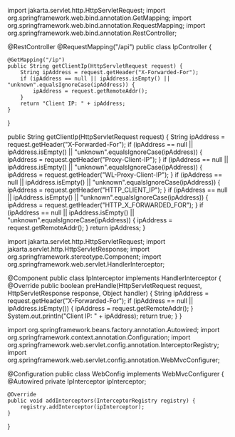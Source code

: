 import jakarta.servlet.http.HttpServletRequest;
import org.springframework.web.bind.annotation.GetMapping;
import org.springframework.web.bind.annotation.RequestMapping;
import org.springframework.web.bind.annotation.RestController;

@RestController
@RequestMapping("/api")
public class IpController {

    @GetMapping("/ip")
    public String getClientIp(HttpServletRequest request) {
        String ipAddress = request.getHeader("X-Forwarded-For");
        if (ipAddress == null || ipAddress.isEmpty() || "unknown".equalsIgnoreCase(ipAddress)) {
            ipAddress = request.getRemoteAddr();
        }
        return "Client IP: " + ipAddress;
    }
}



public String getClientIp(HttpServletRequest request) {
    String ipAddress = request.getHeader("X-Forwarded-For");
    if (ipAddress == null || ipAddress.isEmpty() || "unknown".equalsIgnoreCase(ipAddress)) {
        ipAddress = request.getHeader("Proxy-Client-IP");
    }
    if (ipAddress == null || ipAddress.isEmpty() || "unknown".equalsIgnoreCase(ipAddress)) {
        ipAddress = request.getHeader("WL-Proxy-Client-IP");
    }
    if (ipAddress == null || ipAddress.isEmpty() || "unknown".equalsIgnoreCase(ipAddress)) {
        ipAddress = request.getHeader("HTTP_CLIENT_IP");
    }
    if (ipAddress == null || ipAddress.isEmpty() || "unknown".equalsIgnoreCase(ipAddress)) {
        ipAddress = request.getHeader("HTTP_X_FORWARDED_FOR");
    }
    if (ipAddress == null || ipAddress.isEmpty() || "unknown".equalsIgnoreCase(ipAddress)) {
        ipAddress = request.getRemoteAddr();
    }
    return ipAddress;
}

import jakarta.servlet.http.HttpServletRequest;
import jakarta.servlet.http.HttpServletResponse;
import org.springframework.stereotype.Component;
import org.springframework.web.servlet.HandlerInterceptor;

@Component
public class IpInterceptor implements HandlerInterceptor {
    @Override
    public boolean preHandle(HttpServletRequest request, HttpServletResponse response, Object handler) {
        String ipAddress = request.getHeader("X-Forwarded-For");
        if (ipAddress == null || ipAddress.isEmpty()) {
            ipAddress = request.getRemoteAddr();
        }
        System.out.println("Client IP: " + ipAddress);
        return true;
    }
}


import org.springframework.beans.factory.annotation.Autowired;
import org.springframework.context.annotation.Configuration;
import org.springframework.web.servlet.config.annotation.InterceptorRegistry;
import org.springframework.web.servlet.config.annotation.WebMvcConfigurer;

@Configuration
public class WebConfig implements WebMvcConfigurer {
    @Autowired
    private IpInterceptor ipInterceptor;

    @Override
    public void addInterceptors(InterceptorRegistry registry) {
        registry.addInterceptor(ipInterceptor);
    }
}
